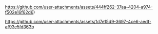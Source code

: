 https://github.com/user-attachments/assets/444ff262-37aa-4204-a974-f502e16f62d6)

https://github.com/user-attachments/assets/1d7e15d9-3697-4ce6-aedf-af93e5fd363b
